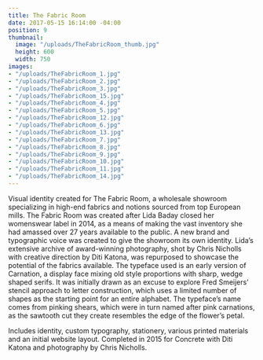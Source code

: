 ```yaml
---
title: The Fabric Room
date: 2017-05-15 16:14:00 -04:00
position: 9
thumbnail:
  image: "/uploads/TheFabricRoom_thumb.jpg"
  height: 600
  width: 750
images:
- "/uploads/TheFabricRoom_1.jpg"
- "/uploads/TheFabricRoom_2.jpg"
- "/uploads/TheFabricRoom_3.jpg"
- "/uploads/TheFabricRoom_15.jpg"
- "/uploads/TheFabricRoom_4.jpg"
- "/uploads/TheFabricRoom_5.jpg"
- "/uploads/TheFabricRoom_12.jpg"
- "/uploads/TheFabricRoom_6.jpg"
- "/uploads/TheFabricRoom_13.jpg"
- "/uploads/TheFabricRoom_7.jpg"
- "/uploads/TheFabricRoom_8.jpg"
- "/uploads/TheFabricRoom_9.jpg"
- "/uploads/TheFabricRoom_10.jpg"
- "/uploads/TheFabricRoom_11.jpg"
- "/uploads/TheFabricRoom_14.jpg"
---
```


Visual identity created for The Fabric Room, a wholesale showroom specializing in high-end fabrics and notions sourced from top European mills. The Fabric Room was created after Lida Baday closed her womenswear label in 2014, as a means of making the vast inventory she had amassed over 27 years available to the public. A new brand and typographic voice was created to give the showroom its own identity. Lida’s extensive archive of award-winning photography, shot by Chris Nicholls with creative direction by Diti Katona, was repurposed to showcase the potential of the fabrics available. The typeface used is an early version of Carnation, a display face mixing old style proportions with sharp, wedge shaped serifs. It was initially drawn as an excuse to explore Fred Smeijers’ stencil approach to letter construction, which uses a limited number of shapes as the starting point for an entire alphabet. The typeface’s name comes from pinking shears, which were in turn named after pink carnations, as the sawtooth cut they create resembles the edge of the flower’s petal.

Includes identity, custom typography, stationery, various printed materials and an initial website layout. Completed in 2015 for Concrete with Diti Katona and photography by Chris Nicholls.